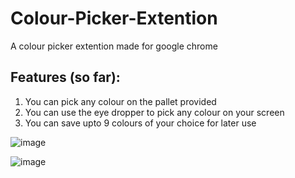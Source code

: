 # Colour-Picker-Extention
A colour picker extention made for google chrome

## Features (so far):
1. You can pick any colour on the pallet provided
2. You can use the eye dropper to pick any colour on your screen
3. You can save upto 9 colours of your choice for later use

![image](https://user-images.githubusercontent.com/94288311/212486829-825baecb-a4ba-44b3-9a0b-5ff8cbab85c4.png)

![image](https://user-images.githubusercontent.com/94288311/212486750-e6f6ffbb-3525-4d8c-8956-3471f342146c.png)

